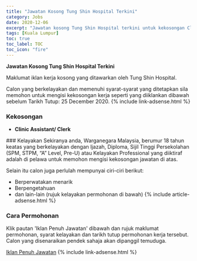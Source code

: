 ```yaml
---
title: "Jawatan Kosong Tung Shin Hospital Terkini" 
category: Jobs 
date: 2020-12-06 
excerpt: "Jawatan kosong Tung Shin Hospital terkini untuk kekosongan Clinic Assistant/ Clerk" 
tags: [Kuala Lumpur] 
toc: true 
toc_label: TOC 
toc_icon: "fire" 
--- 
```


**Jawatan Kosong Tung Shin Hospital Terkini**

Maklumat iklan kerja kosong yang ditawarkan oleh Tung Shin Hospital. 

Calon yang berkelayakan dan memenuhi syarat-syarat yang ditetapkan sila memohon untuk mengisi kekosongan kerja seperti yang diiklankan dibawah sebelum Tarikh Tutup: 25 December 2020. 
{% include link-adsense.html %} 
### Kekosongan 
<ul>
<li>
<p><strong>Clinic Assistant/ Clerk</strong></p>
</li>
</ul> 
### Kelayakan 
Sekiranya anda, Warganegara Malaysia, berumur 18 tahun keatas yang berkelayakan dengan Ijazah, Diploma, Sijil Tinggi Persekolahan (SPM, STPM, “A” Level, Pre-U) atau Kelayakan Professional yang diiktiraf adalah di pelawa untuk memohon mengisi kekosongan jawatan di atas.

Selain itu calon juga perlulah mempunyai ciri-ciri berikut:
- Berperwatakan menarik
- Berpengetahuan
- dan lain-lain (rujuk kelayakan permohonan di bawah) 
{% include article-adsense.html %} 
### Cara Permohonan 
Klik pautan 'Iklan Penuh Jawatan' dibawah dan rujuk maklumat permohonan, syarat kelayakan dan tarikh tutup permohonan kerja tersebut.
Calon yang disenaraikan pendek sahaja akan dipanggil temuduga.

<a href="https://www.jobstreet.com.my/en/job/clinic-assistant-clerk-4436030?jobId=jobstreet-my-job-4436030&sectionRank=1&token=0~41731e3c-d715-4ecb-b86d-a38086852394&searchPath=%2Fen%2Fjob-search%2Fjobs-at-tung-shin-hospital%2F%3FcreatedAt%3D3d&fr=SRP%20View%20In%20New%20Tab" class="btn btn--info" target="_blank" rel="nofollow noopenner">Iklan Penuh Jawatan</a> 
{% include link-adsense.html %} 
